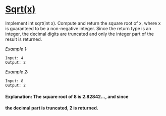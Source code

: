 # [Sqrt(x)]()
Implement int sqrt(int x).
Compute and return the square root of x, where x is guaranteed to be a non-negative integer.
Since the return type is an integer, the decimal digits are truncated and only the integer part of the result is returned.

*Example 1:*
```
Input: 4
Output: 2
```
*Example 2:*
```
Input: 8
Output: 2
```
#### Explanation: The square root of 8 is 2.82842..., and since 
####             the decimal part is truncated, 2 is returned.